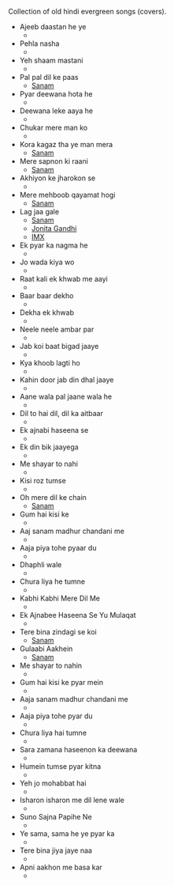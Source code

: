 Collection of old hindi evergreen songs (covers).


* Ajeeb daastan he ye
  * []()
* Pehla nasha
  * []()
* Yeh shaam mastani
  * []()
* Pal pal dil ke paas
  * [Sanam](https://www.youtube.com/watch?v=GvK5ZVFju1I)
* Pyar deewana hota he
  * []()
* Deewana leke aaya he
  * []()
* Chukar mere man ko
  * []()
* Kora kagaz tha ye man mera
  * [Sanam](https://www.youtube.com/watch?v=SzHQSzAlxOI)
* Mere sapnon ki raani
  * [Sanam](https://www.youtube.com/watch?v=IrpRI8NyulE)
* Akhiyon ke jharokon se
  * []()
* Mere mehboob qayamat hogi
  * [Sanam](https://www.youtube.com/watch?v=M6Ul3ASaFLU)
* Lag jaa gale
  * [Sanam](https://www.youtube.com/watch?v=HnLtNrvfZTU)
  * [Jonita Gandhi](https://www.youtube.com/watch?v=pyTl6wf0BNQ)
  * [IMX](https://www.youtube.com/watch?v=NnbmpECZEUk)
* Ek pyar ka nagma he
  * []()
* Jo wada kiya wo
  * []()
* Raat kali ek khwab me aayi
  * []()
* Baar baar dekho
  * []()
* Dekha ek khwab
  * []()
* Neele neele ambar par
  * []()
* Jab koi baat bigad jaaye
  * []()
* Kya khoob lagti ho
  * []()
* Kahin door jab din dhal jaaye
  * []()
* Aane wala pal jaane wala he
  * []()
* Dil to hai dil, dil ka aitbaar
  * []()
* Ek ajnabi haseena se
  * []()
* Ek din bik jaayega
  * []()
* Me shayar to nahi
  * []()
* Kisi roz tumse
  * []()
* Oh mere dil ke chain
  * [Sanam](https://www.youtube.com/watch?v=w--g30WTfBs)
* Gum hai kisi ke
  * []()
* Aaj sanam madhur chandani me
  * []()
* Aaja piya tohe pyaar du
  * []()
* Dhaphli wale
  * []()
* Chura liya he tumne
  * []()
* Kabhi Kabhi Mere Dil Me
  * []()
* Ek Ajnabee Haseena Se Yu Mulaqat
  * []()
* Tere bina zindagi se koi
  * [Sanam](https://www.youtube.com/watch?v=OsXUsTZRpZA)
* Gulaabi Aakhein
  * [Sanam](https://www.youtube.com/watch?v=hgi2MYAFgE8)
* Me shayar to nahin
  * []()
* Gum hai kisi ke pyar mein
  * []()
* Aaja sanam madhur chandani me
  * []()
* Aaja piya tohe pyar du
  * []()
* Chura liya hai tumne
  * []()
* Sara zamana haseenon ka deewana
  * []()
* Humein tumse pyar kitna
  * []()
* Yeh jo mohabbat hai
  * []()
* Isharon isharon me dil lene wale
  * []()
* Suno Sajna Papihe Ne
  * []()
* Ye sama, sama he ye pyar ka
  * []()
* Tere bina jiya jaye naa
  * []()
* Apni aakhon me basa kar
  * []()
